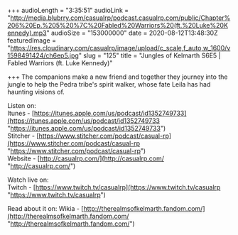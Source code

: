 +++
audioLength = "3:35:51"
audioLink = "http://media.blubrry.com/casualrp/podcast.casualrp.com/public/Chapter%206%20Ep.%205%20%7C%20Fabled%20Warriors%20(ft.%20Luke%20Kennedy).mp3"
audioSize = "153000000"
date = 2020-08-12T13:48:30Z
featuredImage = "https://res.cloudinary.com/casualrp/image/upload/c_scale,f_auto,w_1600/v1598491424/ch6ep5.jpg"
slug = "125"
title = "Jungles of Kelmarth S6E5 | Fabled Warriors (ft. Luke Kennedy)"

+++
The companions make a new friend and together they journey into the jungle to help the Pedra tribe's spirit walker, whose fate Leila has had haunting visions of.

Listen on:   
 Itunes - [https://itunes.apple.com/us/podcast/id1352749733](https://itunes.apple.com/us/podcast/id1352749733 "https://itunes.apple.com/us/podcast/id1352749733")   
 Stitcher - [https://www.stitcher.com/podcast/casual-rp](https://www.stitcher.com/podcast/casual-rp "https://www.stitcher.com/podcast/casual-rp")   
 Website - [http://casualrp.com/](http://casualrp.com/ "http://casualrp.com/")

Watch live on:   
 Twitch - [https://www.twitch.tv/casualrp](https://www.twitch.tv/casualrp "https://www.twitch.tv/casualrp")

Read about it on: Wikia - [http://therealmsofkelmarth.fandom.com/](http://therealmsofkelmarth.fandom.com/ "http://therealmsofkelmarth.fandom.com/")